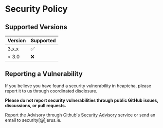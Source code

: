 # Security Policy

## Supported Versions

| Version | Supported          |
| ------- | ------------------ |
| 3.x.x   | :white_check_mark: |
| < 3.0   | :x:                |

## Reporting a Vulnerability

If you believe you have found a security vulnerability in hcaptcha, please report it to us through coordinated disclosure.

**Please do not report security vulnerabilities through public GitHub issues, discussions, or pull requests.**

Report the Advisory through [Github's Security Advisory](https://github.com/jerus-org/hcaptcha-rs/security/advisories) service or send an email to security[@]jerus.ie.
